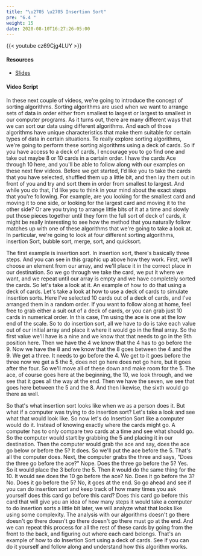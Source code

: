 ```yaml
---
title: "\u2705 \u2705 Insertion Sort"
pre: "6.4 "
weight: 15
date: 2020-08-10T16:27:26-05:00
---
```


{{< youtube cz69Cjg4LUY >}}

#### Resources

* [Slides](../slides/6-Algorithms.pdf)

#### Video Script

In these next couple of videos, we're going to introduce the concept of sorting algorithms. Sorting algorithms are used when we want to arrange sets of data in order either from smallest to largest or largest to smallest in our computer programs. As it turns out, there are many different ways that we can sort our data using different algorithms. And each of those algorithms have unique characteristics that make them suitable for certain types of data in certain situations. To really explore sorting algorithms, we're going to perform these sorting algorithms using a deck of cards. So if you have access to a deck of cards, I encourage you to go find one and take out maybe 8 or 10 cards in a certain order. I have the cards Ace through 10 here, and you'll be able to follow along with our examples on these next few videos. Before we get started, I'd like you to take the cards that you have selected, shuffled them up a little bit, and then lay them out in front of you and try and sort them in order from smallest to largest. And while you do that, I'd like you to think in your mind about the exact steps that you're following. For example, are you looking for the smallest card and moving it to one side, or looking for the largest card and moving it to the other side? Or are you trying to arrange little bits of it at a time and slowly put those pieces together until they form the full sort of deck of cards, it might be really interesting to see how the method that you naturally follow matches up with one of these algorithms that we're going to take a look at. In particular, we're going to look at four different sorting algorithms, insertion Sort, bubble sort, merge, sort, and quicksort. 

The first example is insertion sort. In insertion sort, there's basically three steps. And you can see in this graphic up above how they work. First, we'll choose an element from our array, and we'll place it in the correct place in our destination. So we go through we take the card, we put it where we want, and we repeat until our array is empty and we have completely sorted the cards. So let's take a look at it. An example of how to do that using a deck of cards. Let's take a look at how to use a deck of cards to simulate insertion sorts. Here I've selected 10 cards out of a deck of cards, and I've arranged them in a random order. If you want to follow along at home, feel free to grab either a suit out of a deck of cards, or you can grab just 10 cards in numerical order. In this case, I'm using the ace is one at the low end of the scale. So to do insertion sort, all we have to do is take each value out of our initial array and place it where it would go in the final array. So the first value we'll have is a nine and we know that that needs to go in the 9th position here. Then we have the 4 we know that the 4 has to go before the 9. Now we have the 8 and we know that the 8 goes between the 4 and the 9. We get a three. It needs to go before the 4. We get to it goes before the three now we get a 5 the 5, does not go here does not go here, but it goes after the four. So we'll move all of these down and make room for the 5. The ace, of course goes here at the beginning, the 10, we look through, and we see that it goes all the way at the end. Then we have the seven, we see that goes here between the 5 and the 8. And then likewise, the sixth would go there as well. 

So that's what insertion sort looks like when we as a person does it. But what if a computer was trying to do insertion sort? Let's take a look and see what that would look like. So now let's do Insertion Sort like a computer would do it. Instead of knowing exactly where the cards might go. A computer has to only compare two cards at a time and see what should go. So the computer would start by grabbing the 5 and placing it in our destination. Then the computer would grab the ace and say, does the ace go below or before the 5? It does. So we'll put the ace before the 5. That's all the computer does. Next, the computer grabs the three and says, "Does the three go before the ace?" Nope. Does the three go before the 5? Yes. So it would place the 3 before the 5. Then it would do the same thing for the 10. It would see does the 10 go before the ace? No. Does it go before the 3? No. Does it go before the 5? No, it goes at the end. So go ahead and see if you can do insertion sort and keep track of how many times you ask yourself does this card go before this card? Does this card go before this card that will give you an idea of how many steps it would take a computer to do insertion sorts a little bit later, we will analyze what that looks like using some complexity. The analysis with our algorithms doesn't go there doesn't go there doesn't go there doesn't go there must go at the end. And we can repeat this process for all the rest of these cards by going from the front to the back, and figuring out where each card belongs. That's an example of how to do Insertion Sort using a deck of cards. See if you can do it yourself and follow along and understand how this algorithm works.